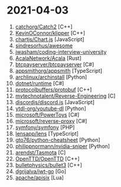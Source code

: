 # 2021-04-03

1. [catchorg/Catch2](https://github.com/catchorg/Catch2 "A modern, C++-native, header-only, test framework for unit-tests, TDD and BDD - using C++11, C++14, C++17 and later (or C++03 on the Catch1.x branch)") [C++]
2. [KevinOConnor/klipper](https://github.com/KevinOConnor/klipper "Klipper is a 3d-printer firmware") [C++]
3. [chartjs/Chart.js](https://github.com/chartjs/Chart.js "Simple HTML5 Charts using the <canvas> tag") [JavaScript]
4. [sindresorhus/awesome](https://github.com/sindresorhus/awesome "😎 Awesome lists about all kinds of interesting topics") 
5. [jwasham/coding-interview-university](https://github.com/jwasham/coding-interview-university "A complete computer science study plan to become a software engineer.") 
6. [AcalaNetwork/Acala](https://github.com/AcalaNetwork/Acala "Acala - cross-chain DeFi hub and stablecoin based on Substrate for Polkadot and Kusama.") [Rust]
7. [btcpayserver/btcpayserver](https://github.com/btcpayserver/btcpayserver "Accept Bitcoin payments. Free, open-source & self-hosted, Bitcoin payment processor.") [C#]
8. [appsmithorg/appsmith](https://github.com/appsmithorg/appsmith "Build beautiful admin panels, dashboards, and CRUD apps. Connect to any database or API. One-click docker installation.") [TypeScript]
9. [archlinux/archinstall](https://github.com/archlinux/archinstall "Arch Linux installer - guided, templates etc.") [Python]
10. [dotnet/runtime](https://github.com/dotnet/runtime ".NET is a cross-platform runtime for cloud, mobile, desktop, and IoT apps.") [C#]
11. [protocolbuffers/protobuf](https://github.com/protocolbuffers/protobuf "Protocol Buffers - Google's data interchange format") [C++]
12. [mytechnotalent/Reverse-Engineering](https://github.com/mytechnotalent/Reverse-Engineering "A FREE comprehensive reverse engineering course covering x86, x64, 32-bit ARM & 64-bit ARM architectures.") [C]
13. [discordjs/discord.js](https://github.com/discordjs/discord.js "A powerful JavaScript library for interacting with the Discord API") [JavaScript]
14. [ytdl-org/youtube-dl](https://github.com/ytdl-org/youtube-dl "Command-line program to download videos from YouTube.com and other video sites") [Python]
15. [microsoft/PowerToys](https://github.com/microsoft/PowerToys "Windows system utilities to maximize productivity") [C#]
16. [microsoft/reverse-proxy](https://github.com/microsoft/reverse-proxy "A toolkit for developing high-performance HTTP reverse proxy applications.") [C#]
17. [symfony/symfony](https://github.com/symfony/symfony "The Symfony PHP framework") [PHP]
18. [lensapp/lens](https://github.com/lensapp/lens "Lens - The Kubernetes IDE") [TypeScript]
19. [gto76/python-cheatsheet](https://github.com/gto76/python-cheatsheet "Comprehensive Python Cheatsheet") [Python]
20. [philippnormann/nvidia-sniper](https://github.com/philippnormann/nvidia-sniper "🎯 Autonomously buy Nvidia Founders Edition GPUs as soon as they become available.") [Python]
21. [arendst/Tasmota](https://github.com/arendst/Tasmota "Alternative firmware for ESP8266 with easy configuration using webUI, OTA updates, automation using timers or rules, expandability and entirely local control over MQTT, HTTP, Serial or KNX. Full documentation at") [C]
22. [OpenTTD/OpenTTD](https://github.com/OpenTTD/OpenTTD "OpenTTD is an open source simulation game based upon Transport Tycoon Deluxe") [C++]
23. [bulletphysics/bullet3](https://github.com/bulletphysics/bullet3 "Bullet Physics SDK: real-time collision detection and multi-physics simulation for VR, games, visual effects, robotics, machine learning etc.") [C++]
24. [dgrijalva/jwt-go](https://github.com/dgrijalva/jwt-go "Golang implementation of JSON Web Tokens (JWT)") [Go]
25. [apache/apisix](https://github.com/apache/apisix "The Cloud-Native API Gateway") [Lua]

